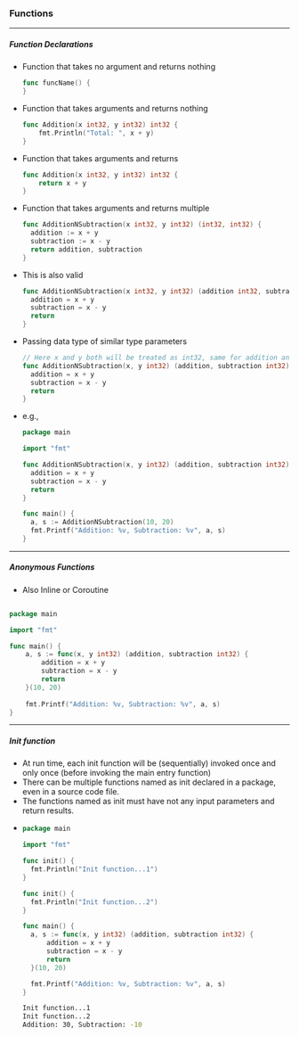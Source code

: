 ### Functions

---

##### Function Declarations

- Function that takes no argument and returns nothing
  ```go
  func funcName() {
  }
  ```

- Function that takes arguments and returns nothing
  ```go
  func Addition(x int32, y int32) int32 {
      fmt.Println("Total: ", x + y)
  }
  ```

- Function that takes arguments and returns
  ```go
  func Addition(x int32, y int32) int32 {
      return x + y
  }
  ```
  
- Function that takes arguments and returns multiple 
  ```go
  func AdditionNSubtraction(x int32, y int32) (int32, int32) {
  	addition := x + y
  	subtraction := x - y
  	return addition, subtraction
  }  
  ```

- This is also valid
  ```go
  func AdditionNSubtraction(x int32, y int32) (addition int32, subtraction int32) {
  	addition = x + y
  	subtraction = x - y
  	return
  }
  ```  
  
- Passing data type of similar type parameters
  ```go
  // Here x and y both will be treated as int32, same for addition and subtraction
  func AdditionNSubtraction(x, y int32) (addition, subtraction int32) {
  	addition = x + y
  	subtraction = x - y
  	return
  }
  ```   
  
- e.g.,
  ```go
  package main
  
  import "fmt"
  
  func AdditionNSubtraction(x, y int32) (addition, subtraction int32) {
  	addition = x + y
  	subtraction = x - y
  	return
  }
  
  func main() {
  	a, s := AdditionNSubtraction(10, 20)
  	fmt.Printf("Addition: %v, Subtraction: %v", a, s)
  }
  ```  
  
---

##### Anonymous Functions
- Also Inline or Coroutine 
```go

package main

import "fmt"

func main() {
	a, s := func(x, y int32) (addition, subtraction int32) {
		addition = x + y
		subtraction = x - y
		return
	}(10, 20)
	
	fmt.Printf("Addition: %v, Subtraction: %v", a, s)
}
```  

--- 
##### Init function

- At run time, each init function will be (sequentially) invoked once and only once 
  (before invoking the main entry function)
- There can be multiple functions named as init declared in a package, even in a source code file. 
- The functions named as init must have not any input parameters and return results.  
-
  ```go
  package main
  
  import "fmt"
  
  func init() {
  	fmt.Println("Init function...1")
  }
  
  func init() {
  	fmt.Println("Init function...2")
  }
  
  func main() {
  	a, s := func(x, y int32) (addition, subtraction int32) {
  		addition = x + y
  		subtraction = x - y
  		return
  	}(10, 20)
  
  	fmt.Printf("Addition: %v, Subtraction: %v", a, s)
  }
  ```
  ```bash
  Init function...1
  Init function...2
  Addition: 30, Subtraction: -10
  ```
